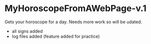 # MyHoroscopeFromAWebPage-v.1
Gets your horoscope for a day. Needs more work so will be udated.
- all signs added
- log files added (feature added for practice)
